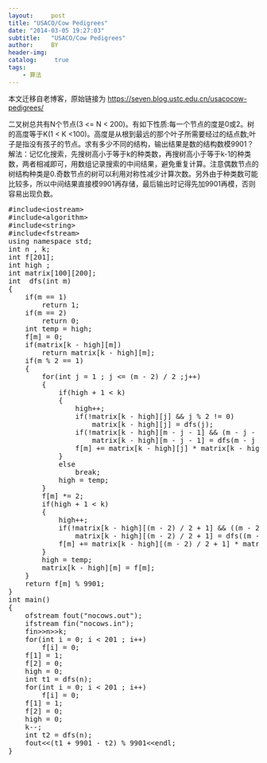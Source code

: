 ```yaml
---
layout:     post
title: "USACO/Cow Pedigrees"
date: "2014-03-05 19:27:03"
subtitle:   "USACO/Cow Pedigrees"
author:     BY
header-img:
catalog: 	 true
tags:
    - 算法
---
```


本文迁移自老博客，原始链接为 <https://seven.blog.ustc.edu.cn/usacocow-pedigrees/>

二叉树总共有N个节点(3 <= N < 200)。有如下性质:每一个节点的度是0或2。树的高度等于K(1 < K <100)。高度是从根到最远的那个叶子所需要经过的结点数;叶子是指没有孩子的节点。求有多少不同的结构，输出结果是数的结构数模9901？
解法：记忆化搜索，先搜树高小于等于k的种类数，再搜树高小于等于k-1的种类数，两者相减即可，用数组记录搜索的中间结果，避免重复计算。注意偶数节点的树结构种类是0.奇数节点的树可以利用对称性减少计算次数。另外由于种类数可能比较多，所以中间结果直接模9901再存储，最后输出时记得先加9901再模，否则容易出现负数。
<pre class = "brush:[cpp]">
#include&lt;iostream&gt;
#include&lt;algorithm&gt;
#include&lt;string&gt;
#include&lt;fstream&gt;
using namespace std;
int n , k;
int f[201];
int high ;
int matrix[100][200];
int  dfs(int m)
{
	if(m == 1)
		return 1;
	if(m == 2)
		return 0;
	int temp = high;
	f[m] = 0;
	if(matrix[k - high][m])
		return matrix[k - high][m];
	if(m % 2 == 1)
	{
		for(int j = 1 ; j <= (m - 2) / 2 ;j++)
		{
			if(high + 1 < k)
			{
				high++;
				if(!matrix[k - high][j] && j % 2 != 0)
					matrix[k - high][j] = dfs(j);
				if(!matrix[k - high][m - j - 1] && (m - j - 1) % 2 != 0)
					matrix[k - high][m - j - 1] = dfs(m - j - 1);
				f[m] += matrix[k - high][j] * matrix[k - high][m - j - 1] % 9901;
			}
			else
				break;
			high = temp;
		}
		f[m] *= 2;
		if(high + 1 < k)
		{
			high++;
			if(!matrix[k - high][(m - 2) / 2 + 1] && ((m - 2) / 2 + 1) % 2 != 0)
				matrix[k - high][(m - 2) / 2 + 1] = dfs((m - 2) / 2 + 1);
			f[m] += matrix[k - high][(m - 2) / 2 + 1] * matrix[k - high][(m - 2) / 2 + 1] % 9901;
		}
		high = temp;
		matrix[k - high][m] = f[m];
	}
	return f[m] % 9901;
}
int main()
{
	ofstream fout("nocows.out");
	ifstream fin("nocows.in");
	fin&gt;&gt;n&gt;&gt;k;
	for(int i = 0; i < 201 ; i++)
		f[i] = 0;
	f[1] = 1;
	f[2] = 0;
	high = 0;
	int t1 = dfs(n);
	for(int i = 0; i < 201 ; i++)
		f[i] = 0;
	f[1] = 1;
	f[2] = 0;
	high = 0;
	k--;
	int t2 = dfs(n);
	fout&lt;&lt;(t1 + 9901 - t2) % 9901&lt;&lt;endl;
}
</pre>
